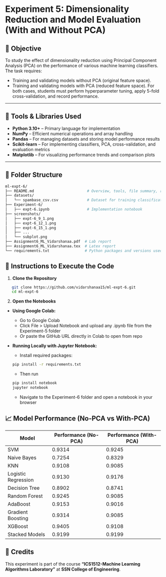 # Experiment 5:  Dimensionality Reduction and Model Evaluation (With and Without PCA)

## 🎯 Objective
To study the effect of dimensionality reduction using Principal Component Analysis (PCA) on the
performance of various machine learning classifiers. The task requires:
- Training and validating models without PCA (original feature space).
- Training and validating models with PCA (reduced feature space).
For both cases, students must perform hyperparameter tuning, apply 5-fold cross-validation, and
record performance.

---

## 🧰 Tools & Libraries Used
- **Python 3.10+** – Primary language for implementation
- **NumPy** – Efficient numerical operations and array handling
- **Pandas** – For managing datasets and storing model performance results
- **Scikit-learn** – For implementing classifiers, PCA, cross-validation, and evaluation metrics
- **Matplotlib** – For visualizing performance trends and comparison plots

---

## 📁 Folder Structure
```bash
ml-expt-6/
├── README.md                        # Overview, tools, file summary, run instructions
├── datasets/                     
│   └── spambase_csv.csv             # Dataset for training classification models
├── Experiment-6/
│   ├── expt-6.ipynb                 # Implementation notebook
├── screenshots/
│   ├── expt-6_9_1.png             
│   ├── expt-6_12_1.png
│   ├── expt-6_15_1.png
│   ├── ...
│   └── subplot.png
├── Assignment6_ML_Vidarshanaa.pdf  # Lab report
├── Assignment6_ML_Vidarshanaa.tex  # Latex report
└── requirements.txt                # Python packages and versions used
```

## 🚀 Instructions to Execute the Code

1. **Clone the Repository**
```bash
   git clone https://github.com/vidarshanaa15/ml-expt-6.git
   cd ml-expt-6
```

2. **Open the Notebooks**
- **Using Google Colab:**
  - Go to Google Colab
  - Click File > Upload Notebook and upload any .ipynb file from the Experiment-5 folder
  - *Or* paste the GitHub URL directly in Colab to open from repo
    
- **Running Locally with Jupyter Notebook:**
  - Install required packages:
  ```bash
  pip install -r requirements.txt
  ```
  - Then run
  ```bash
  pip install notebook
  jupyter notebook
  ```
  - Navigate to the Experiment-6 folder and open a notebook in your browser

## 📈 Model Performance (No-PCA vs With-PCA)
| Model              | Performance (No-PCA)| Performance (With-PCA) |
|--------------------|---------------------|------------------------|
| SVM                | 0.9314              | 0.9245                 |
| Naive Bayes        | 0.7254              | 0.8329                 |
| KNN                | 0.9108              | 0.9085                 |
| Logistic Regression| 0.9130              | 0.9176                 |
| Decision Tree      | 0.8902              | 0.8741                 |
| Random Forest      | 0.9245              | 0.9085                 |
| AdaBoost           | 0.9153              | 0.9016                 |
| Gradient Boosting  | 0.9314              | 0.9085                 |
| XGBoost            | 0.9405              | 0.9108                 |
| Stacked Models     | 0.9199              | 0.9199                 |

## 🙌 Credits

This experiment is part of the course **“ICS1512-Machine Learning Algorithms Laboratory”** at **SSN College of Engineering**.
